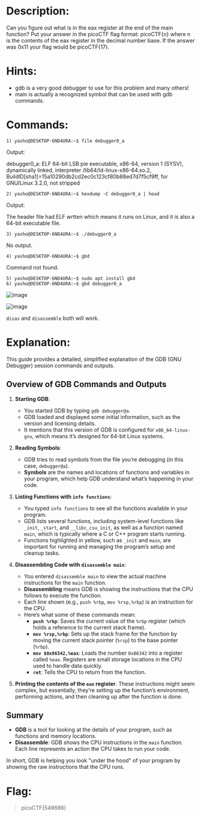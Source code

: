 # Description: 
Can you figure out what is in the eax register at the end of the main function? Put your answer in the picoCTF flag format: picoCTF{n} where n is the contents of the eax register in the decimal number base. If the answer was 0x11 your flag would be picoCTF{17}.
# Hints:
- gdb is a very good debugger to use for this problem and many others!
- main is actually a recognized symbol that can be used with gdb commands.
# Commands: 
```
1) yasho@DESKTOP-6ND4URA:~$ file debugger0_a
```
Output: 

debugger0_a: ELF 64-bit LSB pie executable, x86-64, version 1 (SYSV), dynamically linked, interpreter /lib64/ld-linux-x86-64.so.2, BuildID[sha1]=15a10290db2cd2ec0c123cf80b88ed7d7f5cf9ff, for GNU/Linux 3.2.0, not stripped
```
2) yasho@DESKTOP-6ND4URA:~$ hexdump -C debugger0_a | head
```
Output: 

The header file had ELF wrtten which means it runs on Linux, and it is also a 64-bit executable file. 

```
3) yasho@DESKTOP-6ND4URA:~$ ./debugger0_a
```
No output.
```
4) yasho@DESKTOP-6ND4URA:~$ gbd
```
Command not found.
```
5) yasho@DESKTOP-6ND4URA:~$ sudo apt install gbd
6) yasho@DESKTOP-6ND4URA:~$ gbd debugger0_a 
```
![image](https://github.com/user-attachments/assets/90909ad4-ca4f-4f44-b9ec-7cb698fe8802)

![image](https://github.com/user-attachments/assets/67eb9b6d-7bde-4e49-8e96-f54e0a00a677)

`disas` and `disassemble` both will work.


# Explanation:

This guide provides a detailed, simplified explanation of the GDB (GNU Debugger) session commands and outputs.

## Overview of GDB Commands and Outputs

1. **Starting GDB**:
   - You started GDB by typing `gdb debugger@a`.
   - GDB loaded and displayed some initial information, such as the version and licensing details.
   - It mentions that this version of GDB is configured for `x86_64-linux-gnu`, which means it’s designed for 64-bit Linux systems.

2. **Reading Symbols**:
   - GDB tries to read symbols from the file you’re debugging (in this case, `debugger@a`).
   - **Symbols** are the names and locations of functions and variables in your program, which help GDB understand what’s happening in your code.

3. **Listing Functions with `info functions`**:
   - You typed `info functions` to see all the functions available in your program.
   - GDB lists several functions, including system-level functions like `_init`, `_start`, and `__libc_csu_init`, as well as a function named `main`, which is typically where a C or C++ program starts running.
   - Functions highlighted in yellow, such as `_init` and `main`, are important for running and managing the program’s setup and cleanup tasks.

4. **Disassembling Code with `disassemble main`**:
   - You entered `disassemble main` to view the actual machine instructions for the `main` function.
   - **Disassembling** means GDB is showing the instructions that the CPU follows to execute the function.
   - Each line shown (e.g., `push %rbp`, `mov %rsp,%rbp`) is an instruction for the CPU.
   - Here’s what some of these commands mean:
     - **`push %rbp`**: Saves the current value of the `%rbp` register (which holds a reference to the current stack frame).
     - **`mov %rsp,%rbp`**: Sets up the stack frame for the function by moving the current stack pointer (`%rsp`) to the base pointer (`%rbp`).
     - **`mov $0x86342,%eax`**: Loads the number `0x86342` into a register called `%eax`. Registers are small storage locations in the CPU used to handle data quickly.
     - **`ret`**: Tells the CPU to return from the function.
5. **Printing the contents of the `eax` register**.
   These instructions might seem complex, but essentially, they’re setting up the function’s environment, performing actions, and then cleaning up after the function is done.


## Summary

- **GDB** is a tool for looking at the details of your program, such as functions and memory locations.
- **Disassemble**: GDB shows the CPU instructions in the `main` function. Each line represents an action the CPU takes to run your code.

In short, GDB is helping you look "under the hood" of your program by showing the raw instructions that the CPU runs.

# Flag:
>picoCTF{549698}
